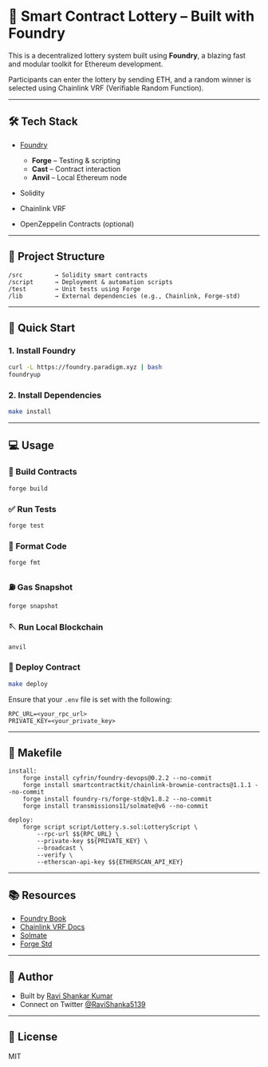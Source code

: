 # 🎰 Smart Contract Lottery – Built with Foundry

This is a decentralized lottery system built using **Foundry**, a blazing fast and modular toolkit for Ethereum development.

Participants can enter the lottery by sending ETH, and a random winner is selected using Chainlink VRF (Verifiable Random Function).

---

## 🛠 Tech Stack

* [Foundry](https://book.getfoundry.sh/)

  * **Forge** – Testing & scripting
  * **Cast** – Contract interaction
  * **Anvil** – Local Ethereum node
* Solidity
* Chainlink VRF
* OpenZeppelin Contracts (optional)

---

## 📂 Project Structure

```
/src         → Solidity smart contracts  
/script      → Deployment & automation scripts  
/test        → Unit tests using Forge  
/lib         → External dependencies (e.g., Chainlink, Forge-std)  
```

---

## 🚀 Quick Start

### 1. Install Foundry

```bash
curl -L https://foundry.paradigm.xyz | bash
foundryup
```

### 2. Install Dependencies

```bash
make install
```

---

## 💻 Usage

### 🧱 Build Contracts

```bash
forge build
```

### ✅ Run Tests

```bash
forge test
```

### 💅 Format Code

```bash
forge fmt
```

### ⛽ Gas Snapshot

```bash
forge snapshot
```

### 🪡 Run Local Blockchain

```bash
anvil
```

### 🚀 Deploy Contract

```bash
make deploy
```

Ensure that your `.env` file is set with the following:

```
RPC_URL=<your_rpc_url>
PRIVATE_KEY=<your_private_key>
```

---

## 📃 Makefile

```
install:
	forge install cyfrin/foundry-devops@0.2.2 --no-commit
	forge install smartcontractkit/chainlink-brownie-contracts@1.1.1 --no-commit
	forge install foundry-rs/forge-std@v1.8.2 --no-commit
	forge install transmissions11/solmate@v6 --no-commit

deploy:
	forge script script/Lottery.s.sol:LotteryScript \
		--rpc-url $${RPC_URL} \
		--private-key $${PRIVATE_KEY} \
		--broadcast \
		--verify \
		--etherscan-api-key $${ETHERSCAN_API_KEY}
```

---

## 📚 Resources

* [Foundry Book](https://book.getfoundry.sh/)
* [Chainlink VRF Docs](https://docs.chain.link/vrf/v2/introduction)
* [Solmate](https://github.com/transmissions11/solmate)
* [Forge Std](https://github.com/foundry-rs/forge-std)

---

## 🧠 Author

* Built by [Ravi Shankar Kumar](https://www.linkedin.com/in/ravi-shankar-kumar-659996250/)
* Connect on Twitter [@RaviShanka5139](https://twitter.com/RaviShanka5139)

---

## 📄 License

MIT
